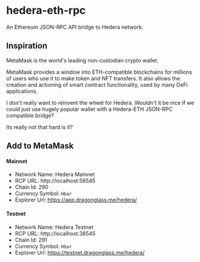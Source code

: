 # hedera-eth-rpc

An Ethereum JSON-RPC API bridge to Hedera network.

## Inspiration

MetaMask is the world's leading non-custodian crypto wallet.

MetaMask provides a window into ETH-compatible blockchains for millions of users who use it to make token and NFT transfers. It also allows the creation and actioning of smart contract functionality, used by many DeFi applications.

I don't really want to reinvent the wheel for Hedera. Wouldn't it be nice if we could just use hugely popular wallet with a Hedera-ETH JSON-RPC compatible bridge?

Its really not that hard is it?

## Add to MetaMask

#### Mainnet

- Network Name: Hedera Mainnet
- RCP URL: http://localhost:58545
- Chain Id: 290
- Currency Symbol: `Hbar`
- Explorer Url: https://app.dragonglass.me/hedera/

#### Testnet

- Network Name: Hedera Testnet
- RCP URL: http://localhost:38545
- Chain Id: 291
- Currency Symbol: `Hbar`
- Explorer Url: https://testnet.dragonglass.me/hedera/

